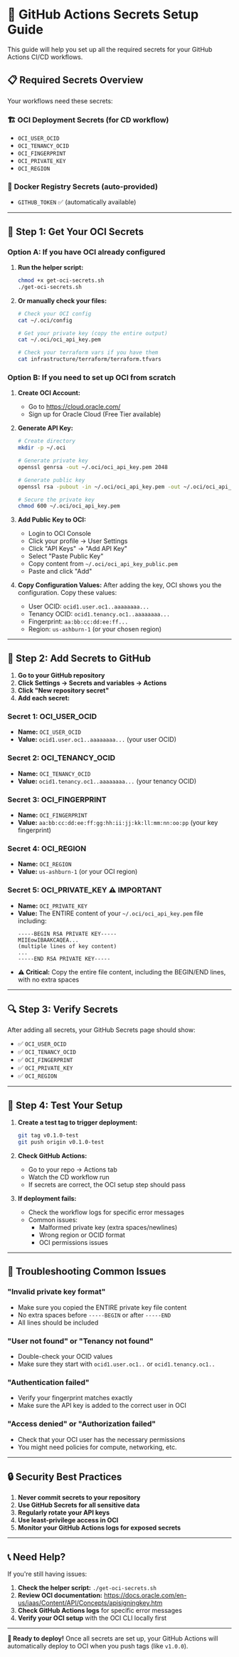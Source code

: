 # 🔐 GitHub Actions Secrets Setup Guide

This guide will help you set up all the required secrets for your GitHub Actions CI/CD workflows.

## 📋 Required Secrets Overview

Your workflows need these secrets:

### 🏗️ **OCI Deployment Secrets** (for CD workflow)
- `OCI_USER_OCID`
- `OCI_TENANCY_OCID` 
- `OCI_FINGERPRINT`
- `OCI_PRIVATE_KEY`
- `OCI_REGION`

### 🐳 **Docker Registry Secrets** (auto-provided)
- `GITHUB_TOKEN` ✅ (automatically available)

---

## 🔑 Step 1: Get Your OCI Secrets

### Option A: If you have OCI already configured

1. **Run the helper script:**
   ```bash
   chmod +x get-oci-secrets.sh
   ./get-oci-secrets.sh
   ```

2. **Or manually check your files:**
   ```bash
   # Check your OCI config
   cat ~/.oci/config
   
   # Get your private key (copy the entire output)
   cat ~/.oci/oci_api_key.pem
   
   # Check your terraform vars if you have them
   cat infrastructure/terraform/terraform.tfvars
   ```

### Option B: If you need to set up OCI from scratch

1. **Create OCI Account:**
   - Go to https://cloud.oracle.com/
   - Sign up for Oracle Cloud (Free Tier available)

2. **Generate API Key:**
   ```bash
   # Create directory
   mkdir -p ~/.oci
   
   # Generate private key
   openssl genrsa -out ~/.oci/oci_api_key.pem 2048
   
   # Generate public key
   openssl rsa -pubout -in ~/.oci/oci_api_key.pem -out ~/.oci/oci_api_key_public.pem
   
   # Secure the private key
   chmod 600 ~/.oci/oci_api_key.pem
   ```

3. **Add Public Key to OCI:**
   - Login to OCI Console
   - Click your profile → User Settings
   - Click "API Keys" → "Add API Key"
   - Select "Paste Public Key"
   - Copy content from `~/.oci/oci_api_key_public.pem`
   - Paste and click "Add"

4. **Copy Configuration Values:**
   After adding the key, OCI shows you the configuration. Copy these values:
   - User OCID: `ocid1.user.oc1..aaaaaaaa...`
   - Tenancy OCID: `ocid1.tenancy.oc1..aaaaaaaa...` 
   - Fingerprint: `aa:bb:cc:dd:ee:ff...`
   - Region: `us-ashburn-1` (or your chosen region)

---

## 🔧 Step 2: Add Secrets to GitHub

1. **Go to your GitHub repository**
2. **Click Settings → Secrets and variables → Actions**
3. **Click "New repository secret"**
4. **Add each secret:**

### Secret 1: OCI_USER_OCID
- **Name:** `OCI_USER_OCID`
- **Value:** `ocid1.user.oc1..aaaaaaaa...` (your user OCID)

### Secret 2: OCI_TENANCY_OCID  
- **Name:** `OCI_TENANCY_OCID`
- **Value:** `ocid1.tenancy.oc1..aaaaaaaa...` (your tenancy OCID)

### Secret 3: OCI_FINGERPRINT
- **Name:** `OCI_FINGERPRINT`  
- **Value:** `aa:bb:cc:dd:ee:ff:gg:hh:ii:jj:kk:ll:mm:nn:oo:pp` (your key fingerprint)

### Secret 4: OCI_REGION
- **Name:** `OCI_REGION`
- **Value:** `us-ashburn-1` (or your OCI region)

### Secret 5: OCI_PRIVATE_KEY ⚠️ **IMPORTANT**
- **Name:** `OCI_PRIVATE_KEY`
- **Value:** The ENTIRE content of your `~/.oci/oci_api_key.pem` file including:
  ```
  -----BEGIN RSA PRIVATE KEY-----
  MIIEowIBAAKCAQEA...
  (multiple lines of key content)
  ...
  -----END RSA PRIVATE KEY-----
  ```
- **⚠️ Critical:** Copy the entire file content, including the BEGIN/END lines, with no extra spaces

---

## 🔍 Step 3: Verify Secrets

After adding all secrets, your GitHub Secrets page should show:
- ✅ `OCI_USER_OCID`
- ✅ `OCI_TENANCY_OCID`  
- ✅ `OCI_FINGERPRINT`
- ✅ `OCI_PRIVATE_KEY`
- ✅ `OCI_REGION`

---

## 🧪 Step 4: Test Your Setup

1. **Create a test tag to trigger deployment:**
   ```bash
   git tag v0.1.0-test
   git push origin v0.1.0-test
   ```

2. **Check GitHub Actions:**
   - Go to your repo → Actions tab
   - Watch the CD workflow run
   - If secrets are correct, the OCI setup step should pass

3. **If deployment fails:**
   - Check the workflow logs for specific error messages
   - Common issues:
     - Malformed private key (extra spaces/newlines)
     - Wrong region or OCID format
     - OCI permissions issues

---

## 🚨 Troubleshooting Common Issues

### "Invalid private key format"
- Make sure you copied the ENTIRE private key file content
- No extra spaces before `-----BEGIN` or after `-----END`
- All lines should be included

### "User not found" or "Tenancy not found"  
- Double-check your OCID values
- Make sure they start with `ocid1.user.oc1..` or `ocid1.tenancy.oc1..`

### "Authentication failed"
- Verify your fingerprint matches exactly
- Make sure the API key is added to the correct user in OCI

### "Access denied" or "Authorization failed"
- Check that your OCI user has the necessary permissions
- You might need policies for compute, networking, etc.

---

## 🔒 Security Best Practices

1. **Never commit secrets to your repository**
2. **Use GitHub Secrets for all sensitive data**
3. **Regularly rotate your API keys**
4. **Use least-privilege access in OCI**
5. **Monitor your GitHub Actions logs for exposed secrets**

---

## 📞 Need Help?

If you're still having issues:

1. **Check the helper script:** `./get-oci-secrets.sh`
2. **Review OCI documentation:** https://docs.oracle.com/en-us/iaas/Content/API/Concepts/apisigningkey.htm
3. **Check GitHub Actions logs** for specific error messages
4. **Verify your OCI setup** with the OCI CLI locally first

---

**🎾 Ready to deploy!** Once all secrets are set up, your GitHub Actions will automatically deploy to OCI when you push tags (like `v1.0.0`). 